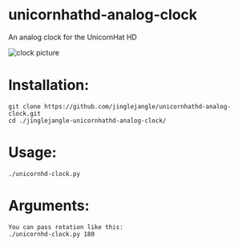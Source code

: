 # unicornhathd-analog-clock
An analog clock for the UnicornHat HD 

![clock picture](https://github.com/jinglejangle/unicornhathd-analog-clock/blob/master/clock_picture.png?raw=true)


# Installation: 

	git clone https://github.com/jinglejangle/unicornhathd-analog-clock.git
	cd ./jinglejangle-unicornhathd-analog-clock/ 
	
# Usage:

	./unicornhd-clock.py 

# Arguments: 

	You can pass rotation like this:
	./unicornhd-clock.py 180


